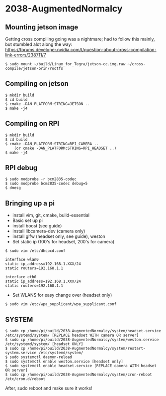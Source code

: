 # 2038-AugmentedNormalcy

## Mounting jetson image

Getting cross compiling going was a nightmare; had to follow this mainly, but stumbled alot along the way:
https://forums.developer.nvidia.com/t/question-about-cross-compilation-link-errors/238711/7

```
$ sudo mount ~/build/Linux_for_Tegra/jetson-cc.img.raw ~/cross-compile/jetson-orin/rootfs
```

## Compiling on jetson

```
$ mkdir build
$ cd build
$ cmake -DAN_PLATFORM:STRING=JETSON ..
$ make -j4
```

## Compiling on RPI

```
$ mkdir build
$ cd build
$ cmake -DAN_PLATFORM:STRING=RPI_CAMERA ..
    (or cmake -DAN_PLATFORM:STRING=RPI_HEADSET ..)
$ make -j4
```

## RPI debug

```
$ sudo modprobe -r bcm2835-codec
$ sudo modprobe bcm2835-codec debug=5
$ dmesg
```

## Bringing up a pi

- install vim, git, cmake, build-essential
- Basic set up pi
- install boost (see guide)
- install libcamera-dev (camera only)
- install glfw (headset only, see guide), weston
- Set static ip (100's for headset, 200's for camera)

```
$ sudo vim /etc/dhcpcd.conf

interface wlan0
static ip_address=192.168.1.XXX/24
static routers=192.168.1.1

interface eth0
static ip_address=192.168.1.XXX/24
static routers=192.168.1.1
```

- Set WLANS for easy change over (headset only)

```
$ sudo vim /etc/wpa_supplicant/wpa_supplicant.conf
```

## SYSTEM

```
$ sudo cp /home/pi/build/2038-AugmentedNormalcy/system/headset.service /etc/systemd/system/ [REPLACE headset WITH camera OR server]
$ sudo cp /home/pi/build/2038-AugmentedNormalcy/system/weston.service /etc/systemd/system/ [headset ONLY]
$ sudo cp /home/pi/build/2038-AugmentedNormalcy/system/restart-system.service /etc/systemd/system/
$ sudo systemctl daemon-reload
$ sudo systemctl enable weston.service [headset only]
$ sudo systemctl enable headset.service [REPLACE camera WITH headset OR server]
$ sudo cp /home/pi/build/2038-AugmentedNormalcy/system/cron-reboot /etc/cron.d/reboot
```

After, sudo reboot and make sure it works!